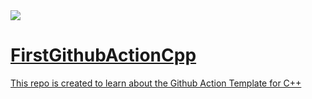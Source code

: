 <a href="https://github.com/AkashSinha007/FirstGithubActionCpp/actions/workflows/helloAction.yml">
		<img src="https://github.com/AkashSinha007/FirstGithubActionCpp/workflows/CppCI/badge.svg?style=flat" />

# FirstGithubActionCpp
This repo is created to learn about the Github Action Template for C++
